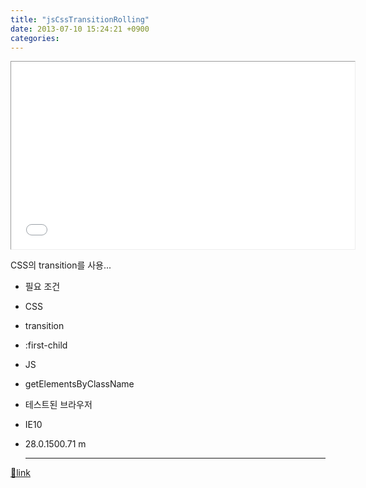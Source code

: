 ```yaml
---
title: "jsCssTransitionRolling"
date: 2013-07-10 15:24:21 +0900
categories: 
---
```

  

<iframe frameborder="0" height="300" src="/web_work/js_css/jsCssTransitionRolling/jsCssTransitionRolling.html" style="border-width: 1px;" width="550"></iframe>  


CSS의 transition를 사용...

  
- 필요 조건
- CSS
- transition
- :first-child

- JS
- getElementsByClassName



  
- 테스트된 브라우저
- IE10
- 28.0.1500.71 m


  


  ***
[🔗link](http://www.mins01.com/mh/tech/read/844)